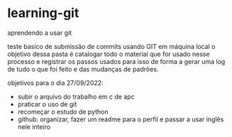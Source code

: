 # learning-git
aprendendo a usar git

teste basico de submissão de commits usando GIT em máquina local
o objetivo dessa pasta é catalogar todo o material que for usado
nesse processo e registrar os passos usados para isso de forma a
gerar uma log de tudo o que foi feito e das mudanças de padrões.

objetivos para o dia 27/09/2022:
- subir o arquivo do trabalho em c de apc
- praticar o uso de git
- recomeçar o estudo de python
- github: organizar, fazer um readme para o perfil e passar a usar inglês nele inteiro
